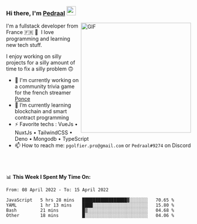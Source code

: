 ### Hi there, I'm <a href="https://pedraal.dev" target="_blank">Pedraal</a> <img src="https://media.giphy.com/media/hvRJCLFzcasrR4ia7z/giphy.gif" width="25px">
<img align="right" alt="GIF" src="https://pedraal.dev/avatar.png" width="300" height="300" />

I'm a fullstack developer from France 🇫🇷 🥖 &nbsp;I love programming and learning new
tech stuff.

I enjoy working on silly projects for a silly amount of time to fix a silly problem 🙃

- 🔭  I'm currently working on a community trivia game for the french streamer <a href="https://twitch.tv/ponce" target="_blank">Ponce</a>
- 🌱 I’m currently learning blockchain and smart contract programming
- ⚡ Favorite techs : VueJs &bull; NuxtJs &bull; TailwindCSS &bull; Deno &bull; Mongodb &bull; TypeScript
- 📫 How to reach me: `pgolfier.pro@gmail.com` or `Pedraal#9274` on Discord

<br>
<br>

📊 **This Week I Spent My Time On:**
<!--START_SECTION:waka-->

```text
From: 08 April 2022 - To: 15 April 2022

JavaScript   5 hrs 28 mins   █████████████████▓░░░░░░░   70.65 %
YAML         1 hr 13 mins    ████░░░░░░░░░░░░░░░░░░░░░   15.80 %
Bash         21 mins         █▒░░░░░░░░░░░░░░░░░░░░░░░   04.68 %
Other        18 mins         █░░░░░░░░░░░░░░░░░░░░░░░░   04.06 %
```

<!--END_SECTION:waka-->
